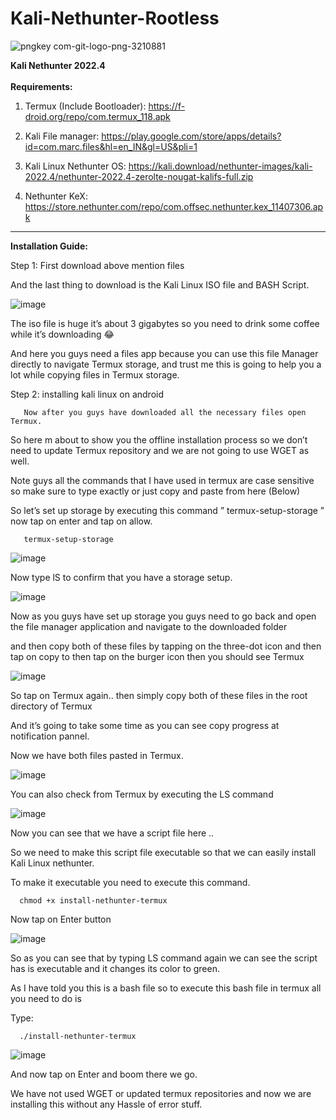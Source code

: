 # Kali-Nethunter-Rootless

![pngkey com-git-logo-png-3210881](https://user-images.githubusercontent.com/120317751/211306810-ed25c729-e73b-42f9-a9ea-ff75bbd8ce5c.png)


<B> Kali Nethunter 2022.4 </B>
<BR>
<BR>
<B> Requirements: </B>
<br> 

1. Termux (Include Bootloader):  https://f-droid.org/repo/com.termux_118.apk

2. Kali File manager: https://play.google.com/store/apps/details?id=com.marc.files&hl=en_IN&gl=US&pli=1

3. Kali Linux Nethunter OS: https://kali.download/nethunter-images/kali-2022.4/nethunter-2022.4-zerolte-nougat-kalifs-full.zip
  
4. Nethunter KeX: https://store.nethunter.com/repo/com.offsec.nethunter.kex_11407306.apk  
----------------------------------------------------------------------------------------------------------------------------


<B>Installation Guide:</B>

Step 1: First download above mention files

And the last thing to download is the Kali Linux ISO file and BASH Script. 
  
![image](https://user-images.githubusercontent.com/120317751/213934021-282ac8cc-2af1-4721-bcbe-e783ec97d221.png)

  
The iso file is huge it’s about 3 gigabytes so you need to drink some coffee while it’s downloading 😂

And here you guys need a files app because you can use this file Manager directly to navigate Termux storage, and trust me this is going to help you a lot while copying files in Termux storage.
  

Step 2: installing kali linux on android

       Now after you guys have downloaded all the necessary files open Termux.

So here m about to show you the offline installation process so we don’t need to update Termux repository and we are not going to use WGET as well.
  
Note guys all the commands that I have used in termux are case sensitive so make sure to type exactly or just copy and paste from here (Below)
  

So let’s set up storage by executing this command ” termux-setup-storage ”  now tap on enter and tap on allow. 
  
       termux-setup-storage 
  
![image](https://user-images.githubusercontent.com/120317751/213934237-0850427f-c70b-46cc-9ba3-c799334f1975.png)

  
Now type lS to confirm that you have a storage setup.
  
![image](https://user-images.githubusercontent.com/120317751/213934256-98a2b7a3-d63a-40b3-bff5-31f7e903a6b3.png)
  
  
Now as you guys have set up storage you guys need to go back and open the file manager application and navigate to the downloaded folder

 and then copy both of these files by tapping on the three-dot icon and then tap on copy to then tap on the burger icon then you should see Termux 
  
  
![image](https://user-images.githubusercontent.com/120317751/213934353-52a77b9a-c320-49b6-b14c-d102d3da7120.png)
  
 So tap on Termux again.. then simply copy both of these files in the root directory of Termux 

And it’s going to take some time as you can see copy progress at notification pannel.

Now we have both files pasted in Termux. 
  
![image](https://user-images.githubusercontent.com/120317751/213934384-e182199d-b6b7-4361-957b-ed32630f0952.png)

  
You can also check from Termux by executing the LS command
  
![image](https://user-images.githubusercontent.com/120317751/213934413-9d4d4758-ca2a-40f5-8434-2e56be4912ce.png)

  
Now you can see that we have a script file here ..

 So we need to make this script file executable so that we can easily install Kali Linux nethunter. 

To make it executable you need to execute this command.

      chmod +x install-nethunter-termux

Now tap on Enter button
  
![image](https://user-images.githubusercontent.com/120317751/213934447-3d6a06a6-1e3a-4c40-8017-00989388a7c6.png)
  
So as you can see that by typing LS command again we can see the script has is executable and it changes its color to green.

As I have told you this is a bash file so to execute this bash file in termux all you need to do is 

Type:
  
      ./install-nethunter-termux  
  
![image](https://user-images.githubusercontent.com/120317751/213934517-44942796-6e8b-435d-8a3c-83c28fd7de69.png)
  
  
And now tap on Enter and boom there we go.

 We have not used WGET or updated termux repositories and now we are installing this without any Hassle of error stuff.   
  
  
  


